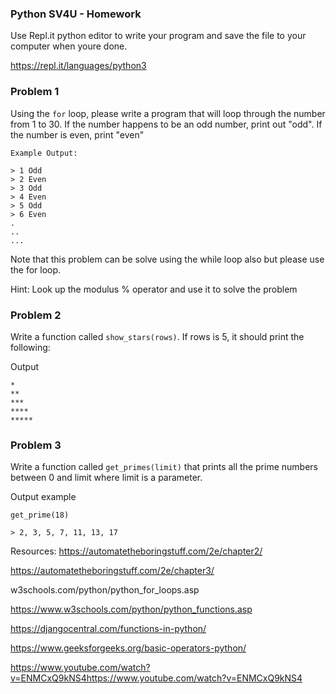 ### Python SV4U - Homework

Use Repl.it python editor to write your program and save the file to your computer when youre done.

https://repl.it/languages/python3

### Problem 1

Using the ```for``` loop, please write a program that will loop through the number from 1 to 30. If the number happens to be an odd number, print out "odd". If the number is even, print "even"
```
Example Output:

> 1 Odd
> 2 Even
> 3 Odd
> 4 Even
> 5 Odd
> 6 Even
.
..
...
```

Note that this problem can be solve using the while loop also but please use the for loop.

Hint: Look up the modulus % operator and use it to solve the problem

### Problem 2

Write a function called ```show_stars(rows)```. If rows is 5, it should print the following:

Output
```
*
**
***
****
*****
```

### Problem 3
Write a function called ```get_primes(limit)``` that prints all the prime numbers between 0 and limit where limit is a parameter.

Output example
```
get_prime(18)

> 2, 3, 5, 7, 11, 13, 17
```

Resources:
https://automatetheboringstuff.com/2e/chapter2/

https://automatetheboringstuff.com/2e/chapter3/

w3schools.com/python/python_for_loops.asp

https://www.w3schools.com/python/python_functions.asp

https://djangocentral.com/functions-in-python/

https://www.geeksforgeeks.org/basic-operators-python/

https://www.youtube.com/watch?v=ENMCxQ9kNS4https://www.youtube.com/watch?v=ENMCxQ9kNS4
